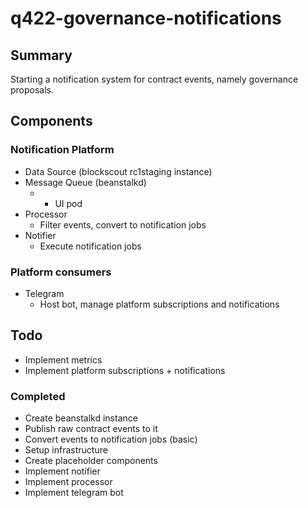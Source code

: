 # q422-governance-notifications


## Summary

Starting a notification system for contract events, namely governance proposals.


## Components

### Notification Platform

* Data Source (blockscout rc1staging instance)
* Message Queue (beanstalkd)
    * + UI pod
* Processor
    * Filter events, convert to notification jobs 
* Notifier
    * Execute notification jobs

### Platform consumers

* Telegram
    * Host bot, manage platform subscriptions and notifications

## Todo

* Implement metrics
* Implement platform subscriptions + notifications

### Completed

* Create beanstalkd instance
* Publish raw contract events to it
* Convert events to notification jobs (basic)
* Setup infrastructure
* Create placeholder components
* Implement notifier
* Implement processor
* Implement telegram bot


